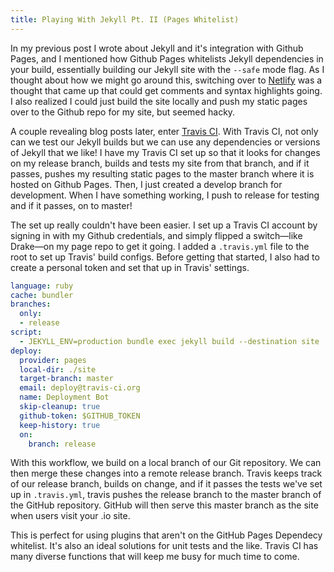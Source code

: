 ```yaml
---
title: Playing With Jekyll Pt. II (Pages Whitelist)
---
```

In my previous post I wrote about Jekyll and it's integration with Github Pages, and I mentioned how Github Pages whitelists Jekyll dependencies in your build, essentially building our Jekyll site with the `--safe` mode flag. As I thought about how we might go around this, switching over to [Netlify](https://www.netlify.com) was a thought that came up that could get comments and syntax highlights going. I also realized I could just build the site locally and push my static pages over to the Github repo for my site, but seemed hacky.

A couple revealing blog posts later, enter [Travis CI](https://travis-ci.org). With Travis CI, not only can we test our Jekyll builds but we can use any dependencies or versions of Jekyll that we like! I have my Travis CI set up so that it looks for changes on my release branch, builds and tests my site from that branch, and if it passes, pushes my resulting static pages to the master branch where it is hosted on Github Pages. Then, I just created a develop branch for development. When I have something working, I push to release for testing and if it passes, on to master!

The set up really couldn't have been easier. I set up a Travis CI account by signing in with my Github credentials, and simply flipped a switch—like Drake—on my page repo to get it going. I added a `.travis.yml` file to the root to set up Travis' build configs. Before getting that started, I also had to create a personal token and set that up in Travis' settings.

```yaml
language: ruby
cache: bundler
branches:
  only:
  - release
script:
  - JEKYLL_ENV=production bundle exec jekyll build --destination site
deploy:
  provider: pages
  local-dir: ./site
  target-branch: master
  email: deploy@travis-ci.org
  name: Deployment Bot
  skip-cleanup: true
  github-token: $GITHUB_TOKEN
  keep-history: true
  on:
    branch: release
```

With this workflow, we build on a local branch of our Git repository. We can then merge these changes into a remote release branch. Travis keeps track of our release branch, builds on change, and if it passes the tests we've set up in `.travis.yml`, travis pushes the release branch to the master branch of the GitHub repository. GitHub will then serve this master branch as the site when users visit your .io site.

This is perfect for using plugins that aren't on the GitHub Pages Dependecy whitelist. It's also an ideal solutions for unit tests and the like. Travis CI has many diverse functions that will keep me busy for much time to come.